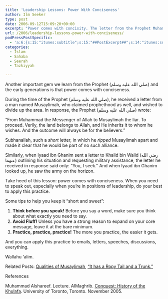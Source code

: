 ```yaml
---
title: 'Leadership Lessons: Power With Conciseness'
author: Ilm Seeker
type: post
date: 2006-09-12T15:09:20+00:00
excerpt: "Power comes with concisity. The letter from the Prophet Muhammad to Musaylimah the Liar. Khalid ibn Walid's letter to Iyaad ibn Ghanim. Concisity tips."
url: /2006/leadership-lessons-power-with-conciseness/
podPressPostSpecific:
  - 'a:6:{s:15:"itunes:subtitle";s:15:"##PostExcerpt##";s:14:"itunes:summary";s:15:"##PostExcerpt##";s:15:"itunes:keywords";s:17:"##WordPressCats##";s:13:"itunes:author";s:10:"##Global##";s:15:"itunes:explicit";s:2:"No";s:12:"itunes:block";s:2:"No";}'
categories:
  - Islam
  - Sahaba
  - Seerah
  - Tazkiyyah

---
```

Another important gem we learn from the Prophet (صلي الله عليه وسلم) and the early generations is that <span class="gem">power comes with conciseness.</span>

During the time of the Prophet (صلي الله عليه وسلم), he received a letter from a man named Musaylimah, who claimed prophethood as well, and wished to divide up the area. In response, the Prophet (صلي الله عليه وسلم) wrote:

&#8220;From Muhammad the Messenger of Allah to Musaylimah the liar. To proceed. Verily, the land belongs to Allah, and He inherits it to whom he wishes. And the outcome will always be for the believers.&#8221;

Subhanallah, such a _short_ letter, in which he _ripped_ Musaylimah apart and made it clear that he would be part of no such alliance.

Similarly, when Iyaad ibn Ghanim sent a letter to Khalid bin Walid (رضي الله عنهما) outlining his situation and requesting military assistance, the letter he received in response said only: &#8220;You, I seek.&#8221; And when Iyaad ibn Ghanim looked up, he saw the army on the horizon.

Take heed of this lesson: <span class="gem">power comes with </span><span class="gem">conciseness</span><span class="gem">.</span> When you need to speak out, especially when you&#8217;re in positions of leadership, do your best to apply this practice.

Some tips to help you keep it &#8220;short and sweet&#8221;:

  1. **Think before you speak!** Before you say a word, make sure you think about what exactly you need to say.
  2. **Avoid Fluff!** Unless you have a strong reason to expand on your core message, leave it at the bare minimum.
  3. **Practice, practice, practice!** The more you practice, the easier it gets.

And you can apply this practice to emails, letters, speeches, discussions, everything.

Wallahu &#8216;alim.

<p class="metaInformation">
  Related Posts: <a href="/qualities-of-musaylimah-al-kathab-false-prophet/">Qualities of Musaylimah</a>, <a href="/it-has-a-ropy-tail-and-a-trunk-the-miracle-of-the-quran/">“It has a Ropy Tail and a Trunk.”</a>
</p>

<div id="referencesTitle">
  References
</div>

<p class="reference">
  Muhammad Alshareef. Lecture. AlMaghrib. <a href="http://www.almaghrib.org/con.php">Conquest: History of the Khulafa</a>. University of Toronto, Toronto. November 2005.
</p>